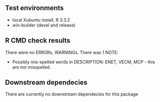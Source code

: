 ## Test environments
* local Xubuntu install, R 3.3.2
* win-builder (devel and release)

## R CMD check results
There were no ERRORs, WARNINGs.
There was 1 NOTE:

* Possibly mis-spelled words in DESCRIPTION: ENET, VECM, MCP - this are not misspelled.

## Downstream dependecies
There are currently no downstream dependecies for this package
